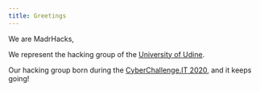 ```yaml
---
title: Greetings
---
```

We are MadrHacks, 


We represent the hacking group of the [University of Udine](https://uniud.it).

Our hacking group born during the [CyberChallenge.IT 2020](https://cyberchallenge.it/), and it keeps going!

